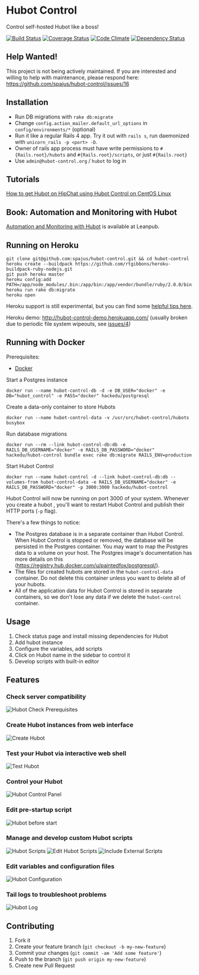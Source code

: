 Hubot Control
=============

Control self-hosted Hubot like a boss!

[![Build Status](https://travis-ci.org/spajus/hubot-control.png?branch=master)](https://travis-ci.org/spajus/hubot-control)
[![Coverage Status](https://coveralls.io/repos/spajus/hubot-control/badge.png?branch=master)](https://coveralls.io/r/spajus/hubot-control?branch=master)
[![Code Climate](https://codeclimate.com/github/spajus/hubot-control.png?branch=master)](https://codeclimate.com/github/spajus/hubot-control)
[![Dependency Status](https://gemnasium.com/spajus/hubot-control.png?branch=master)](https://gemnasium.com/spajus/hubot-control)

## Help Wanted!

This project is not being actively maintained. If you are interested and willing to help with maintenance, please respond here: https://github.com/spajus/hubot-control/issues/16

## Installation

- Run DB migrations with `rake db:migrate`
- Change `config.action_mailer.default_url_options` in `config/environments/*` (optional)
- Run it like a regular Rails 4 app. Try it out with `rails s`, run daemonized with `unicorn_rails -p <port> -D`.
- Owner of rails app process must have write permissions to `#{Rails.root}/hubots` and `#{Rails.root}/scripts`, or just `#{Rails.root}`
- Use `admin@hubot-control.org` / `hubot` to log in

## Tutorials

[How to get Hubot on HipChat using Hubot Control on CentOS Linux](http://varaneckas.com/blog/hubot-hipchat-centos/)

## Book: Automation and Monitoring with Hubot

[Automation and Monitoring with Hubot](https://leanpub.com/automation-and-monitoring-with-hubot) is available at Leanpub.

## Running on Heroku

```
git clone git@github.com:spajus/hubot-control.git && cd hubot-control
heroku create --buildpack https://github.com/rtgibbons/heroku-buildpack-ruby-nodejs.git
git push heroku master
heroku config:add PATH=/app/node_modules/.bin:/app/bin:/app/vendor/bundle/ruby/2.0.0/bin:/usr/local/bin:/usr/bin:/bin
heroku run rake db:migrate
heroku open
```

Heroku support is still experimental, but you can find some [helpful tips here](https://github.com/spajus/hubot-control/pull/2).

Heroku demo: http://hubot-control-demo.herokuapp.com/ (usually broken due to periodic file system wipeouts, see [issues/4](https://github.com/spajus/hubot-control/issues/4))

## Running with Docker

Prerequisites:

* [Docker](https://docker.com)

Start a Postgres instance

    docker run --name hubot-control-db -d -e DB_USER="docker" -e DB="hubot_control" -e PASS="docker" hackedu/postgresql

Create a data-only container to store Hubots

    docker run --name hubot-control-data -v /usr/src/hubot-control/hubots busybox

Run database migrations

    docker run --rm --link hubot-control-db:db -e RAILS_DB_USERNAME="docker" -e RAILS_DB_PASSWORD="docker" hackedu/hubot-control bundle exec rake db:migrate RAILS_ENV=production

Start Hubot Control

    docker run --name hubot-control -d --link hubot-control-db:db --volumes-from hubot-control-data -e RAILS_DB_USERNAME="docker" -e RAILS_DB_PASSWORD="docker" -p 3000:3000 hackedu/hubot-control

Hubot Control will now be running on port 3000 of your system. Whenever you
create a hubot , you'll want to restart Hubot Control and publish their HTTP
ports (`-p` flag).

There's a few things to notice:

* The Postgres database is in a separate container than Hubot Control. When
  Hubot Control is stopped or removed, the database will be persisted in the
  Postgres container. You may want to map the Postgres data to a volume on your
  host. The Postgres image's documentation has more details on this
  (https://registry.hub.docker.com/u/paintedfox/postgresql/).
* The files for created hubots are stored in the `hubot-control-data`
  container. Do not delete this container unless you want to delete all of your
  hubots. 
* All of the application data for Hubot Control is stored in separate
  containers, so we don't lose any data if we delete the `hubot-control`
  container.

## Usage

1. Check status page and install missing dependencies for Hubot
2. Add hubot instance
3. Configure the variables, add scripts
4. Click on Hubot name in the sidebar to control it
5. Develop scripts with built-in editor

## Features

### Check server compatibility
![Hubot Check Prerequisites](https://dl.dropboxusercontent.com/u/176100/hubot-control/screens/status.png)

### Create Hubot instances from web interface
![Create Hubot](https://dl.dropboxusercontent.com/u/176100/hubot-control/screens/build.png)

### Test your Hubot via interactive web shell
![Test Hubot](https://dl.dropboxusercontent.com/u/176100/hubot-control/screens/shell.png)

### Control your Hubot
![Hubot Control Panel](https://dl.dropboxusercontent.com/u/176100/hubot-control/screens/hubot-status.png)

### Edit pre-startup script
![Hubot before start](https://dl.dropboxusercontent.com/u/176100/hubot-control/screens/before-start.png)

### Manage and develop custom Hubot scripts
![Hubot Scripts](https://dl.dropboxusercontent.com/u/176100/hubot-control/screens/scripts.png)
![Edit Hubot Scripts](https://dl.dropboxusercontent.com/u/176100/hubot-control/screens/edit-script.png)
![Include External Scripts](https://dl.dropboxusercontent.com/u/176100/hubot-control/screens/external-scripts.png)

### Edit variables and configuration files
![Hubot Configuration](https://dl.dropboxusercontent.com/u/176100/hubot-control/screens/variables.png)

### Tail logs to troubleshoot problems
![Hubot Log](https://dl.dropboxusercontent.com/u/176100/hubot-control/screens/log.png)

## Contributing

1. Fork it
2. Create your feature branch (`git checkout -b my-new-feature`)
3. Commit your changes (`git commit -am 'Add some feature'`)
4. Push to the branch (`git push origin my-new-feature`)
5. Create new Pull Request
